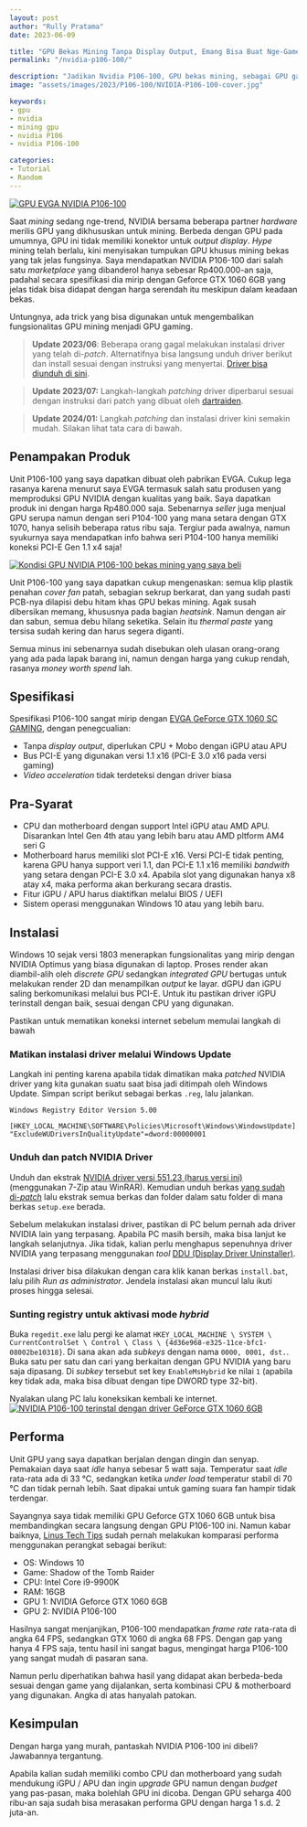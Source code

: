 ```yaml
---
layout: post
author: "Rully Pratama"
date: 2023-06-09

title: "GPU Bekas Mining Tanpa Display Output, Emang Bisa Buat Nge-Game?"
permalink: "/nvidia-p106-100/"

description: "Jadikan Nvidia P106-100, GPU bekas mining, sebagai GPU gaming murah meriah"
image: "assets/images/2023/P106-100/NVIDIA-P106-100-cover.jpg"

keywords:
- gpu
- nvidia
- mining gpu
- nvidia P106
- nvidia P106-100

categories:
- Tutorial
- Random
---
```


[![GPU EVGA NVIDIA P106-100](/assets/images/2023/P106-100/NVIDIA-P106-100.webp)](/assets/images/2023/P106-100/NVIDIA-P106-100-large.webp)

Saat *mining* sedang nge-trend, NVIDIA bersama beberapa partner *hardware* merilis GPU yang dikhususkan untuk mining. Berbeda dengan GPU pada umumnya, GPU ini tidak memiliki konektor untuk *output display*. *Hype* mining telah berlalu, kini menyisakan tumpukan GPU khusus mining bekas yang tak jelas fungsinya. Saya mendapatkan NVIDIA P106-100 dari salah satu *marketplace* yang dibanderol hanya sebesar Rp400.000-an saja, padahal secara spesifikasi dia mirip dengan Geforce GTX 1060 6GB yang jelas tidak bisa didapat dengan harga serendah itu meskipun dalam keadaan bekas.

Untungnya, ada trick yang bisa digunakan untuk mengembalikan fungsionalitas GPU mining menjadi GPU gaming.

> **Update 2023/06**: Beberapa orang gagal melakukan instalasi driver yang telah di-*patch*. Alternatifnya bisa langsung unduh driver berikut dan install sesuai dengan instruksi yang menyertai. [Driver bisa diunduh di sini](https://1drv.ms/u/s!AnvxRvPnXov8gcBDtwlIQuuhKSlqpw?e=wbQ0uf).

> **Update 2023/07:** Langkah-langkah *patching* driver diperbarui sesuai dengan instruksi dari patch yang dibuat oleh [dartraiden](https://github.com/dartraiden/NVIDIA-patcher).

> **Update 2024/01:** Langkah *patching* dan instalasi driver kini semakin mudah. Silakan lihat tata cara di bawah.

## Penampakan Produk

Unit P106-100 yang saya dapatkan dibuat oleh pabrikan EVGA. Cukup lega rasanya karena menurut saya EVGA termasuk salah satu produsen yang memproduksi GPU NVIDIA dengan kualitas yang baik. Saya dapatkan produk ini dengan harga Rp480.000 saja. Sebenarnya *seller* juga menjual GPU serupa namun dengan seri P104-100 yang mana setara dengan GTX 1070, hanya selisih beberapa ratus ribu saja. Tergiur pada awalnya, namun syukurnya saya mendapatkan info bahwa seri P104-100 hanya memiliki koneksi PCI-E Gen 1.1 x4 saja!

[![Kondisi GPU NVIDIA P106-100 bekas mining yang saya beli](/assets/images/2023/P106-100/NVIDIA-P106-100-detail.webp)](/assets/images/2023/P106-100/NVIDIA-P106-100-detail-large.webp)

Unit P106-100 yang saya dapatkan cukup mengenaskan: semua klip plastik penahan *cover fan* patah, sebagian sekrup berkarat, dan yang sudah pasti PCB-nya dilapisi debu hitam khas GPU bekas mining. Agak susah dibersikan memang, khususnya pada bagian *heatsink*. Namun dengan air dan sabun, semua debu hilang seketika. Selain itu *thermal paste* yang tersisa sudah kering dan harus segera diganti.

Semua minus ini sebenarnya sudah disebukan oleh ulasan orang-orang yang ada pada lapak barang ini, namun dengan harga yang cukup rendah, rasanya *money worth spend* lah.

## Spesifikasi

Spesifikasi P106-100 sangat mirip dengan [EVGA GeForce GTX 1060 SC GAMING](https://www.evga.com/products/specs/gpu.aspx?pn=5fa28d37-0fb1-42be-8b9b-04223cb59d85), dengan penegcualian:

* Tanpa *display output*, diperlukan CPU + Mobo dengan iGPU atau APU
* Bus PCI-E yang digunakan versi 1.1 x16 (PCI-E 3.0 x16 pada versi gaming)
* *Video acceleration* tidak terdeteksi dengan driver biasa

## Pra-Syarat

* CPU dan motherboard dengan support Intel iGPU atau AMD APU. Disarankan Intel Gen 4th atau yang lebih baru atau AMD pltform AM4 seri G
* Motherboard harus memiliki slot PCI-E x16. Versi PCI-E tidak penting, karena GPU hanya support veri 1.1, dan PCI-E 1.1 x16 memiliki *bandwith* yang setara dengan PCI-E 3.0 x4. Apabila slot yang digunakan hanya x8 atay x4, maka performa akan berkurang secara drastis.
* Fitur iGPU / APU harus diaktifkan melalui BIOS / UEFI
* Sistem operasi menggunakan Windows 10 atau yang lebih baru.

## Instalasi

Windows 10 sejak versi 1803 menerapkan fungsionalitas yang mirip dengan NVIDIA Optimus yang biasa digunakan di laptop. Proses render akan diambil-alih oleh *discrete GPU* sedangkan *integrated GPU* bertugas untuk melakukan render 2D dan menampilkan *output* ke layar. dGPU dan iGPU saling berkomunikasi melalui bus PCI-E. Untuk itu pastikan driver iGPU terinstall dengan baik, sesuai dengan CPU yang digunakan.

<div class="alert alert-danger" role="alert">
Pastikan untuk mematikan koneksi internet sebelum memulai langkah di bawah
</div>

### Matikan instalasi driver melalui Windows Update

Langkah ini penting karena apabila tidak dimatikan maka *patched* NVIDIA driver yang kita gunakan suatu saat bisa jadi ditimpah oleh Windows Update. Simpan script berikut sebagai berkas `.reg`, lalu jalankan.

```
Windows Registry Editor Version 5.00

[HKEY_LOCAL_MACHINE\SOFTWARE\Policies\Microsoft\Windows\WindowsUpdate]
"ExcludeWUDriversInQualityUpdate"=dword:00000001
```

### Unduh dan patch NVIDIA Driver

Unduh dan ekstrak [NVIDIA driver versi 551.23 (harus versi ini)](https://www.nvidia.com/download/driverResults.aspx/218113/) (menggunakan 7-Zip atau WinRAR). Kemudian unduh berkas [yang sudah di-*patch*](https://github.com/dartraiden/NVIDIA-patcher/releases/download/551.23/551.23-desktop-win10-win11-64bit-international-dch-whql.zip) lalu ekstrak semua berkas dan folder dalam satu folder di mana berkas `setup.exe` berada.

Sebelum melakukan instalasi driver, pastikan di PC belum pernah ada driver NVIDIA lain yang terpasang. Apabila PC masih bersih, maka bisa lanjut ke langkah selanjutnya. Jika tidak, kalian perlu menghapus sepenuhnya driver NVIDIA yang terpasang menggunakan *tool* [DDU (Display Driver Uninstaller)](https://www.guru3d.com/files-details/display-driver-uninstaller-download.html).

Instalasi driver bisa dilakukan dengan cara klik kanan berkas `install.bat`, lalu pilih *Run as administrator*. Jendela instalasi akan muncul lalu ikuti proses hingga selesai.

### Sunting registry untuk aktivasi mode *hybrid*

Buka `regedit.exe` lalu pergi ke alamat `HKEY_LOCAL_MACHINE \ SYSTEM \ CurrentControlSet \ Control \ Class \ {4d36e968-e325-11ce-bfc1-08002be10318}`. Di sana akan ada *subkeys* dengan nama `0000, 0001, dst.`. Buka satu per satu dan cari yang berkaitan dengan GPU NVIDIA yang baru saja dipasang. Di *subkey* tersebut set key `EnableMsHybrid` ke nilai `1` (apabila key tidak ada, maka bisa dibuat dengan tipe DWORD type 32-bit).

Nyalakan ulang PC lalu koneksikan kembali ke internet.
[![NVIDIA P106-100 terinstal dengan driver GeForce GTX 1060 6GB](/assets/images/2023/P106-100/NVIDIA-P106-100-GPUZ.webp)](/assets/images/2023/P106-100/NVIDIA-P106-100-GPUZ-large.webp)

## Performa

Unit GPU yang saya dapatkan berjalan dengan dingin dan senyap. Pemakaian daya saat *idle* hanya sebesar 5 watt saja. Temperatur saat *idle* rata-rata ada di 33 °C, sedangkan ketika *under load* temperatur stabil di 70 °C dan tidak pernah lebih. Saat dipakai untuk gaming suara fan hampir tidak terdengar.

Sayangnya saya tidak memiliki GPU Geforce GTX 1060 6GB untuk bisa membandingkan secara langsung dengan GPU P106-100 ini. Namun kabar baiknya, [Linus Tech Tips](https://www.youtube.com/watch?v=TY4s35uULg4) sudah pernah melakukan komparasi performa menggunakan perangkat sebagai berikut:

- OS: Windows 10
- Game: Shadow of the Tomb Raider
- CPU: Intel Core i9-9900K
- RAM: 16GB
- GPU 1: NVIDIA Geforce GTX 1060 6GB
- GPU 2: NVIDIA P106-100

Hasilnya sangat menjanjikan, P106-100 mendapatkan *frame rate* rata-rata di angka 64 FPS, sedangkan GTX 1060 di angka 68 FPS. Dengan gap yang hanya 4 FPS saja, tentu hasil ini sangat bagus, mengingat harga P106-100 yang sangat mudah di pasaran sana.

Namun perlu diperhatikan bahwa hasil yang didapat akan berbeda-beda sesuai dengan game yang dijalankan, serta kombinasi CPU & motherboard yang digunakan. Angka di atas hanyalah patokan.

## Kesimpulan

Dengan harga yang murah, pantaskah NVIDIA P106-100 ini dibeli? Jawabannya tergantung.

Apabila kalian sudah memiliki combo CPU dan motherboard yang sudah mendukung iGPU / APU dan ingin *upgrade* GPU namun dengan *budget* yang pas-pasan, maka bolehlah GPU ini dicoba. Dengan GPU seharga 400 ribu-an saja sudah bisa merasakan performa GPU dengan harga 1 s.d. 2 juta-an.

